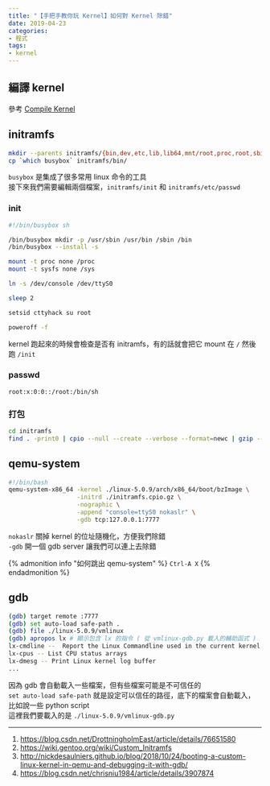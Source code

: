 ```yaml
---
title: "【手把手教你玩 Kernel】如何對 Kernel 除錯"
date: 2019-04-23
categories:
- 程式
tags:
- kernel
---
```


## 編譯 kernel

參考 [Compile Kernel](/security/pwn/compile-kernel)

## initramfs

```bash
mkdir --parents initramfs/{bin,dev,etc,lib,lib64,mnt/root,proc,root,sbin,sys}
cp `which busybox` initramfs/bin/
```

`busybox` 是集成了很多常用 linux 命令的工具  
接下來我們需要編輯兩個檔案，`initramfs/init` 和 `initramfs/etc/passwd`

### init

```bash tab="initramfs/init"
#!/bin/busybox sh

/bin/busybox mkdir -p /usr/sbin /usr/bin /sbin /bin
/bin/busybox --install -s

mount -t proc none /proc
mount -t sysfs none /sys

ln -s /dev/console /dev/ttyS0

sleep 2

setsid cttyhack su root

poweroff -f
```

kernel 跑起來的時候會檢查是否有 initramfs，有的話就會把它 mount 在 `/` 然後跑 `/init`

### passwd

```bash tab="initramfs/etc/passwd"
root:x:0:0::/root:/bin/sh
```

### 打包

```bash
cd initramfs
find . -print0 | cpio --null --create --verbose --format=newc | gzip --best > ../initramfs.cpio.gz
```

## qemu-system

```bash tab="run.sh"
#!/bin/bash
qemu-system-x86_64 -kernel ./linux-5.0.9/arch/x86_64/boot/bzImage \
                   -initrd ./initramfs.cpio.gz \
                   -nographic \
                   -append "console=ttyS0 nokaslr" \
                   -gdb tcp:127.0.0.1:7777
```

`nokaslr` 關掉 kernel 的位址隨機化，方便我們除錯  
`-gdb` 開一個 gdb server 讓我們可以連上去除錯

{% admonition info "如何跳出 qemu-system" %}
`Ctrl-A X`
{% endadmonition %}

## gdb

```bash
(gdb) target remote :7777
(gdb) set auto-load safe-path .
(gdb) file ./linux-5.0.9/vmlinux
(gdb) apropos lx # 顯示包含 lx 的指令 ( 從 vmlinux-gdb.py 載入的輔助函式 )
lx-cmdline --  Report the Linux Commandline used in the current kernel
lx-cpus -- List CPU status arrays
lx-dmesg -- Print Linux kernel log buffer
...
```

因為 gdb 會自動載入一些檔案，但有些檔案可能是不可信任的  
`set auto-load safe-path` 就是設定可以信任的路徑，底下的檔案會自動載入，比如說一些 python script  
這裡我們要載入的是 `./linux-5.0.9/vmlinux-gdb.py`

---

1. https://blog.csdn.net/DrottningholmEast/article/details/76651580
2. https://wiki.gentoo.org/wiki/Custom_Initramfs
3. http://nickdesaulniers.github.io/blog/2018/10/24/booting-a-custom-linux-kernel-in-qemu-and-debugging-it-with-gdb/
4. https://blog.csdn.net/chrisniu1984/article/details/3907874
